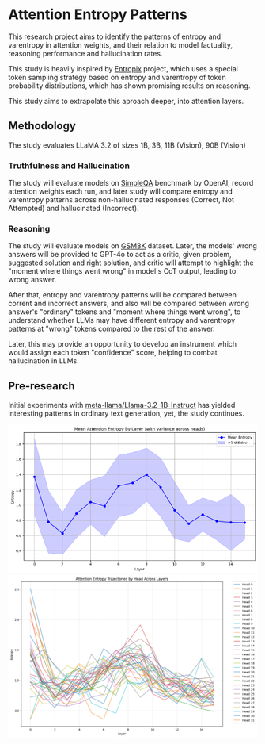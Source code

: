 # Attention Entropy Patterns

This research project aims to identify the patterns of entropy and varentropy in attention weights, and their relation to model factuality, reasoning performance and hallucination rates.

This study is heavily inspired by [Entropix](https://github.com/xjdr-alt/entropix) project, which uses a special token sampling strategy based on entropy and varentropy of token probability distributions, which has shown promising results on reasoning.

This study aims to extrapolate this aproach deeper, into attention layers.

## Methodology

The study evaluates LLaMA 3.2 of sizes 1B, 3B, 11B (Vision), 90B (Vision)

### Truthfulness and Hallucination

The study will evaluate models on [SimpleQA](https://openai.com/index/introducing-simpleqa/) benchmark by OpenAI, record attention weights each run, and later study will compare entropy and varentropy patterns across non-hallucinated responses (Correct, Not Attempted) and hallucinated (Incorrect).

### Reasoning

The study will evaluate models on [GSM8K](https://huggingface.co/datasets/openai/gsm8k) dataset. Later, the models' wrong answers will be provided to GPT-4o to act as a critic, given problem, suggested solution and right solution, and critic will attempt to highlight the "moment where things went wrong" in model's CoT output, leading to wrong answer.

After that, entropy and varentropy patterns will be compared between corrent and incorrect answers, and also will be compared between wrong answer's "ordinary" tokens and "moment where things went wrong", to understand whether LLMs may have different entropy and varentropy patterns at "wrong" tokens compared to the rest of the answer.

Later, this may provide an opportunity to develop an instrument which would assign each token "confidence" score, helping to combat hallucination in LLMs.

## Pre-research

Initial experiments with [meta-llama/Llama-3.2-1B-Instruct](https://huggingface.co/meta-llama/Llama-3.2-1B-Instruct) has yielded interesting patterns in ordinary text generation, yet, the study continues.

![Example Image](./example.png)
![Example Image 2](./example2.png)
